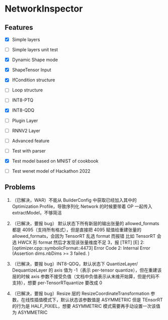 




# NetworkInspector

## Features

- [x] Simple layers

- [ ] Simple layers unit test

- [x] Dynamic Shape mode

- [x] ShapeTensor Input

- [x] IfCondition structure

- [ ] Loop structure

- [ ] INT8-PTQ

- [x] INT8-QDQ

- [ ] Plugin Layer

- [ ] RNNV2 Layer

- [ ] Advanced feature

- [ ] Test with parser

- [x] Test model based on MNIST of cookbook

- [ ] Test wenet model of Hackathon 2022

## Problems

1. （已解决，WAR）不能从 BuilderConfig 中获取已经加入其中的 Optimization Profile，导致序列化 Network 的时候要带着 OP 一起传入 extractModel，不够简洁

2. （已解决，要报 bug） 默认状态下所有新层的输出张量的 allowed_formats 都是 4095（支持所有格式），但是直接把 4095 赋值给重建张量的 allowed_formats，会因为 TensorRT 乱选 format 而报错
    比如 TensorRT 会选 HWCX 形 format 然后才发现该张量维度不足 3，报 [TRT] [E] 2: [optimizer.cpp::symbolicFormat::4473] Error Code 2: Internal Error (Assertion dims.nbDims >= 3 failed. )

3. （已解决，要报 bug）INT8-QDQ，默认状态下 QuantizeLayer/ DequantizeLayer 的 axis 值为 -1（表示 per-tensor quantize），但在重建该层的时候 axis 参数不接受负值（文档中负值表示从末维开始算，但是代码不支持），想要 per-TensorRTquantize 要改成 0

4. （已解决，要报 bug）Resize 层的 ResizeCoordinateTransformation 参数，在线性插值模式下，默认状态该参数值是 ASYMMETRIC 但是 TEnsorRT 的行为是 HALF_PIXIEL，想要 ASYMMETRIC 模式需要再手动设置一次该值为 ASYMMETRIC

